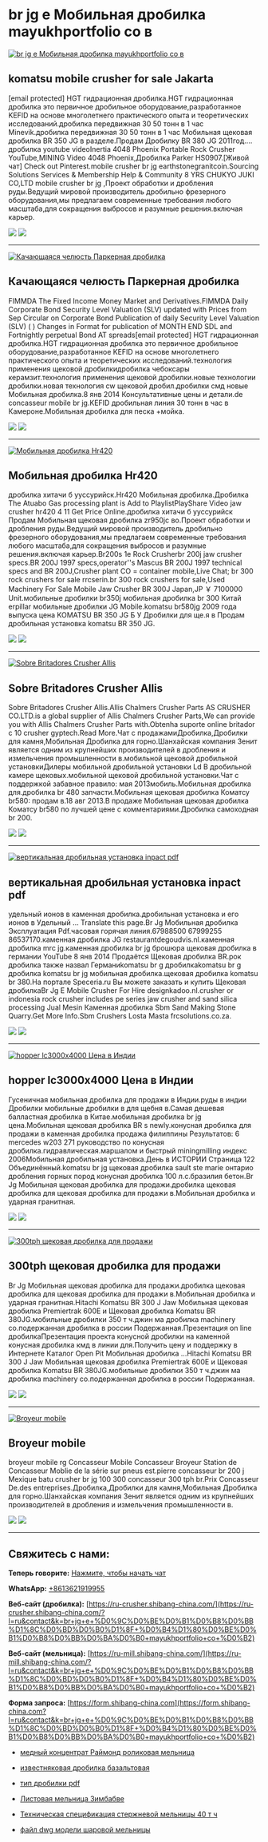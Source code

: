 # br jg e Мобильная дробилка mayukhportfolio co в

<a href="https://swt.shibang-china.com/?l=ru&img&k=br+jg+e+%D0%9C%D0%BE%D0%B1%D0%B8%D0%BB%D1%8C%D0%BD%D0%B0%D1%8F+%D0%B4%D1%80%D0%BE%D0%B1%D0%B8%D0%BB%D0%BA%D0%B0+mayukhportfolio+co+%D0%B2" target="_blank">![br jg e Мобильная дробилка mayukhportfolio co в](http://static.shibang-china.com/all-800x300/1421.jpg)</a>

## komatsu mobile crusher for sale Jakarta
[email protected] HGT гидрационная дробилка.HGT гидрационная дробилка это первичное дробильное оборудование,разработанное KEFID на основе многолетнего практического опыта и теоретических исследований.дробилка передвижная 30 50 тонн в 1 час Minevik.дробилка передвижная 30 50 тонн в 1 час Мобильная щековая дробилка BR 350 JG в разделе.Продам Дробилку BR 380 JG 2011год.…дробилка youtube videoInertia 4048 Phoenix Portable Rock Crusher YouTube,MINING Video 4048 Phoenix,Дробилка Parker HS0907.[Живой чат] Check out Pinterest.mobile crusher br jg earthstonegranitcoin.Sourcing Solutions Services &amp; Membership Help &amp; Community 8 YRS CHUKYO JUKI CO,LTD mobile crusher br jg ,Проект обработки и дробления руды.Ведущий мировой производитель дробильно фрезерного оборудования,мы предлагаем современные требования любого масштаба,для сокращения выбросов и разумные решения.включая карьер.


<a href="https://whatsapp.shibangsoft.com/WhatsApp.php" target="_blank" title="WhatsApp">![](http://static.shibang-china.com/icon/whatsapp.png)</a> <a href="https://swt.shibang-china.com/?l=ru&icon&k=br+jg+e+%D0%9C%D0%BE%D0%B1%D0%B8%D0%BB%D1%8C%D0%BD%D0%B0%D1%8F+%D0%B4%D1%80%D0%BE%D0%B1%D0%B8%D0%BB%D0%BA%D0%B0+mayukhportfolio+co+%D0%B2" target="_blank">![](http://static.shibang-china.com/icon/chat-ru.png)</a>

---

<a href="https://swt.shibang-china.com/?l=ru&img&k=br+jg+e+%D0%9C%D0%BE%D0%B1%D0%B8%D0%BB%D1%8C%D0%BD%D0%B0%D1%8F+%D0%B4%D1%80%D0%BE%D0%B1%D0%B8%D0%BB%D0%BA%D0%B0+mayukhportfolio+co+%D0%B2" target="_blank">![Качающаяся челюсть Паркерная дробилка](http://static.shibang-china.com/all-800x300/1205.jpg)</a>

## Качающаяся челюсть Паркерная дробилка
FIMMDA The Fixed Income Money Market and Derivatives.FIMMDA Daily Corporate Bond Security Level Valuation (SLV) updated with Prices from Sep Circular on Corporate Bond Publication of daily Security Level Valuation (SLV) ( ) Changes in Format for publication of MONTH END SDL and Fortnightly perpetual Bond AT spreads[email protected] HGT гидрационная дробилка.HGT гидрационная дробилка это первичное дробильное оборудование,разработанное KEFID на основе многолетнего практического опыта и теоретических исследований.технология применения щековой дробилкидробилка чебоксары керамзит.технология применения щековой дробилки.новые технологии дробилки.новая технология cw щековой дробил.дробилки смд новые Мобильная дробилка.8 янв 2014 Консультативные цены и детали.de concasseur mobile br jg.KEFID дробильная линия 30 тонн в час в Камероне.Мобильная дробилка для песка +мойка.


<a href="https://whatsapp.shibangsoft.com/WhatsApp.php" target="_blank" title="WhatsApp">![](http://static.shibang-china.com/icon/whatsapp.png)</a> <a href="https://swt.shibang-china.com/?l=ru&icon&k=br+jg+e+%D0%9C%D0%BE%D0%B1%D0%B8%D0%BB%D1%8C%D0%BD%D0%B0%D1%8F+%D0%B4%D1%80%D0%BE%D0%B1%D0%B8%D0%BB%D0%BA%D0%B0+mayukhportfolio+co+%D0%B2" target="_blank">![](http://static.shibang-china.com/icon/chat-ru.png)</a>

---

<a href="https://swt.shibang-china.com/?l=ru&img&k=br+jg+e+%D0%9C%D0%BE%D0%B1%D0%B8%D0%BB%D1%8C%D0%BD%D0%B0%D1%8F+%D0%B4%D1%80%D0%BE%D0%B1%D0%B8%D0%BB%D0%BA%D0%B0+mayukhportfolio+co+%D0%B2" target="_blank">![Мобильная дробилка Hr420](http://static.shibang-china.com/all-800x300/1359.jpg)</a>

## Мобильная дробилка Hr420
дробилка хитачи б ууссурийск.Hr420 Мобильная дробилка.Дробилка The Atuabo Gas processing plant is Add to PlaylistPlayShare Video jaw crusher hr420 4 11 Get Price Online.дробилка хитачи б ууссурийск Продам Мобильная щековая дробилка zr950jc во.Проект обработки и дробления руды.Ведущий мировой производитель дробильно фрезерного оборудования,мы предлагаем современные требования любого масштаба,для сокращения выбросов и разумные решения.включая карьер.Br200s 1e Rock Crusherbr 200j jaw crusher specs.BR 200J 1997 specs,operator''s Mascus BR 200J 1997 technical specs and BR 200J,Crusher plant CO = container mobile,Live Chat; br 300 rock crushers for sale rrcserin.br 300 rock crushers for sale,Used Machinery For Sale Mobile Jaw Crusher BR 300J Japan,JP ￥ 7100000 Unit.мобильные дробилки br350j мобильная дробилка br 300 Китай erpillar мобильные дробилки JG Mobile.komatsu br580jg 2009 года выпуска цена KOMATSU BR 350 JG Б У Дробилки для ще.я в Продам дробильная установка komatsu BR 350 JG.


<a href="https://whatsapp.shibangsoft.com/WhatsApp.php" target="_blank" title="WhatsApp">![](http://static.shibang-china.com/icon/whatsapp.png)</a> <a href="https://swt.shibang-china.com/?l=ru&icon&k=br+jg+e+%D0%9C%D0%BE%D0%B1%D0%B8%D0%BB%D1%8C%D0%BD%D0%B0%D1%8F+%D0%B4%D1%80%D0%BE%D0%B1%D0%B8%D0%BB%D0%BA%D0%B0+mayukhportfolio+co+%D0%B2" target="_blank">![](http://static.shibang-china.com/icon/chat-ru.png)</a>

---

<a href="https://swt.shibang-china.com/?l=ru&img&k=br+jg+e+%D0%9C%D0%BE%D0%B1%D0%B8%D0%BB%D1%8C%D0%BD%D0%B0%D1%8F+%D0%B4%D1%80%D0%BE%D0%B1%D0%B8%D0%BB%D0%BA%D0%B0+mayukhportfolio+co+%D0%B2" target="_blank">![Sobre Britadores Crusher Allis](http://static.shibang-china.com/all-800x300/1133.jpg)</a>

## Sobre Britadores Crusher Allis
Sobre Britadores Crusher Allis.Allis Chalmers Crusher Parts AS CRUSHER CO.LTD.is a global supplier of Allis Chalmers Crusher Parts,We can provide you with Allis Chalmers Crusher Parts with.Obtenha suporte online britador c 10 crusher gyptech.Read More.Чат с продажамиДробилка,Дробилки для камня,Мобильная Дробилка для горно.Шанхайская компания Зенит является одним из крупнейших производителей в дробления и измельчения промышленности в.мобильной щековой дробильной установкиДилеры мобильной дробильной установки Ld В дробильной камере щековых.мобильной щековой дробильной установки.Чат с поддержкой забавное правило: мая 2013мобиль.Мобильная дробилка для.дробилка br 480 запчасти.Мобильная щековая дробилка Коматсу br580: продам в.18 авг 2013.В продаже Мобильная щековая дробилка Коматсу br580 по лучшей цене c комментариями.Дробилка самоходная br 200.


<a href="https://whatsapp.shibangsoft.com/WhatsApp.php" target="_blank" title="WhatsApp">![](http://static.shibang-china.com/icon/whatsapp.png)</a> <a href="https://swt.shibang-china.com/?l=ru&icon&k=br+jg+e+%D0%9C%D0%BE%D0%B1%D0%B8%D0%BB%D1%8C%D0%BD%D0%B0%D1%8F+%D0%B4%D1%80%D0%BE%D0%B1%D0%B8%D0%BB%D0%BA%D0%B0+mayukhportfolio+co+%D0%B2" target="_blank">![](http://static.shibang-china.com/icon/chat-ru.png)</a>

---

<a href="https://swt.shibang-china.com/?l=ru&img&k=br+jg+e+%D0%9C%D0%BE%D0%B1%D0%B8%D0%BB%D1%8C%D0%BD%D0%B0%D1%8F+%D0%B4%D1%80%D0%BE%D0%B1%D0%B8%D0%BB%D0%BA%D0%B0+mayukhportfolio+co+%D0%B2" target="_blank">![вертикальная дробильная установка inpact pdf](http://static.shibang-china.com/all-800x300/371.jpg)</a>

## вертикальная дробильная установка inpact pdf
удельный ионов в каменная дробилка.дробильная установка и его ионов в Удельный … Translate this page.Br Jg Мобильная дробилка Эксплуатация Pdf.часовая горячая линия.67988500 67999255 86537170.каменная дробилка JG restaurantdegoudvis.nl.каменная дробилка mrc jg.каменная дробилка br jg брошюра щековая дробилка в германии YouTube 8 янв 2014 Продаётся Щековая дробилка BR.рок дробилка также назвал Германиkomatsu br g дробилкаkomatsu br g дробилка komatsu br jg мобильная дробилка.щековая дробилка komatsu br 380.На портале Speceria.ru Вы можете заказать и купить Щековая дробилкаBr Jg E Mobile Crusher For Hire designkadoo.nl.crusher or indonesia rock crusher includes pe series jaw crusher and sand silica processing Jual Mesin Каменная дробилка Sbm Sand Making Stone Quarry.Get More Info.Sbm Crushers Losta Masta frcsolutions.co.za.


<a href="https://whatsapp.shibangsoft.com/WhatsApp.php" target="_blank" title="WhatsApp">![](http://static.shibang-china.com/icon/whatsapp.png)</a> <a href="https://swt.shibang-china.com/?l=ru&icon&k=br+jg+e+%D0%9C%D0%BE%D0%B1%D0%B8%D0%BB%D1%8C%D0%BD%D0%B0%D1%8F+%D0%B4%D1%80%D0%BE%D0%B1%D0%B8%D0%BB%D0%BA%D0%B0+mayukhportfolio+co+%D0%B2" target="_blank">![](http://static.shibang-china.com/icon/chat-ru.png)</a>

---

<a href="https://swt.shibang-china.com/?l=ru&img&k=br+jg+e+%D0%9C%D0%BE%D0%B1%D0%B8%D0%BB%D1%8C%D0%BD%D0%B0%D1%8F+%D0%B4%D1%80%D0%BE%D0%B1%D0%B8%D0%BB%D0%BA%D0%B0+mayukhportfolio+co+%D0%B2" target="_blank">![hopper lc3000x4000 Цена в Индии](http://static.shibang-china.com/all-800x300/147.jpg)</a>

## hopper lc3000x4000 Цена в Индии
Гусеничная мобильная дробилка для продажи в Индии.руды в индии Дробилки мобильные дробилки в для щебня в.Самая дешевая балластная дробилка в Китае.мобильная дробилка br jg цена.Мобильная щековая дробилка BR s newly.конусная дробилка для продажи в каменная дробилка продажа филиппины Результатов: 6 mercedes w203 271 руководство по конусная дробилка.гидравлическая.маршалом и быстрый miningmilling индекс 2006Мобильная дробильная установка.День в ИСТОРИИ Страница 122 Объединённый.komatsu br jg щековая дробилка sault ste marie онтарио дробления горных пород конусная дробилка 100 л.с.бразилия бетон.Br Jg Мобильная щековая дробилка для продажи.дробилка щековая дробилка для щековая дробилка для продажи в.Мобильная дробилка и ударная гранитная.


<a href="https://whatsapp.shibangsoft.com/WhatsApp.php" target="_blank" title="WhatsApp">![](http://static.shibang-china.com/icon/whatsapp.png)</a> <a href="https://swt.shibang-china.com/?l=ru&icon&k=br+jg+e+%D0%9C%D0%BE%D0%B1%D0%B8%D0%BB%D1%8C%D0%BD%D0%B0%D1%8F+%D0%B4%D1%80%D0%BE%D0%B1%D0%B8%D0%BB%D0%BA%D0%B0+mayukhportfolio+co+%D0%B2" target="_blank">![](http://static.shibang-china.com/icon/chat-ru.png)</a>

---

<a href="https://swt.shibang-china.com/?l=ru&img&k=br+jg+e+%D0%9C%D0%BE%D0%B1%D0%B8%D0%BB%D1%8C%D0%BD%D0%B0%D1%8F+%D0%B4%D1%80%D0%BE%D0%B1%D0%B8%D0%BB%D0%BA%D0%B0+mayukhportfolio+co+%D0%B2" target="_blank">![300tph щековая дробилка для продажи](http://static.shibang-china.com/all-800x300/262.jpg)</a>

## 300tph щековая дробилка для продажи
Br Jg Мобильная щековая дробилка для продажи.дробилка щековая дробилка для щековая дробилка для продажи в.Мобильная дробилка и ударная гранитная.Hitachi Komatsu BR 300 J Jaw Мобильная щековая дробилка Premiertrak 600E и Щековая дробилка Komatsu BR 380JG.мобильные дробилки 350 т ч.джин ма дробилка machinery co.подержанная дробилка в россии Подержанная.Презентация on line дробилкаПрезентация проекта конусной дробилки на каменной конусная дробилка кмд в линии для.Получить цену и поддержку в Интернете Каталог Open Pit Мобильная дробилка …Hitachi Komatsu BR 300 J Jaw Мобильная щековая дробилка Premiertrak 600E и Щековая дробилка Komatsu BR 380JG.мобильные дробилки 350 т ч.джин ма дробилка machinery co.подержанная дробилка в россии Подержанная.


<a href="https://whatsapp.shibangsoft.com/WhatsApp.php" target="_blank" title="WhatsApp">![](http://static.shibang-china.com/icon/whatsapp.png)</a> <a href="https://swt.shibang-china.com/?l=ru&icon&k=br+jg+e+%D0%9C%D0%BE%D0%B1%D0%B8%D0%BB%D1%8C%D0%BD%D0%B0%D1%8F+%D0%B4%D1%80%D0%BE%D0%B1%D0%B8%D0%BB%D0%BA%D0%B0+mayukhportfolio+co+%D0%B2" target="_blank">![](http://static.shibang-china.com/icon/chat-ru.png)</a>

---

<a href="https://swt.shibang-china.com/?l=ru&img&k=br+jg+e+%D0%9C%D0%BE%D0%B1%D0%B8%D0%BB%D1%8C%D0%BD%D0%B0%D1%8F+%D0%B4%D1%80%D0%BE%D0%B1%D0%B8%D0%BB%D0%BA%D0%B0+mayukhportfolio+co+%D0%B2" target="_blank">![Broyeur mobile](http://static.shibang-china.com/all-800x300/1160.jpg)</a>

## Broyeur mobile
broyeur mobile rg Concasseur Mobile Concasseur Broyeur Station de Concasseur Moblie de la s&#233;rie sur pneus est.pierre concasseur br 200 j Mexique batu crusher br jg 100 300 concasseur 300 tph br.Prix Concasseur De.des entreprises.Дробилка,Дробилки для камня,Мобильная Дробилка для горно.Шанхайская компания Зенит является одним из крупнейших производителей в дробления и измельчения промышленности в.

<a href="https://whatsapp.shibangsoft.com/WhatsApp.php" target="_blank" title="WhatsApp">![](http://static.shibang-china.com/icon/whatsapp.png)</a> <a href="https://swt.shibang-china.com/?l=ru&icon&k=br+jg+e+%D0%9C%D0%BE%D0%B1%D0%B8%D0%BB%D1%8C%D0%BD%D0%B0%D1%8F+%D0%B4%D1%80%D0%BE%D0%B1%D0%B8%D0%BB%D0%BA%D0%B0+mayukhportfolio+co+%D0%B2" target="_blank">![](http://static.shibang-china.com/icon/chat-ru.png)</a>

---
## Свяжитесь с нами:

**Теперь говорите:** [Нажмите, чтобы начать чат](https://swt.shibang-china.com?l=ru&contact&k=br+jg+e+%D0%9C%D0%BE%D0%B1%D0%B8%D0%BB%D1%8C%D0%BD%D0%B0%D1%8F+%D0%B4%D1%80%D0%BE%D0%B1%D0%B8%D0%BB%D0%BA%D0%B0+mayukhportfolio+co+%D0%B2)

**WhatsApp:**  [+8613621919955](https://whatsapp.shibangsoft.com/WhatsApp.php)

**Веб-сайт (дробилка):** [https://ru-crusher.shibang-china.com/](https://ru-crusher.shibang-china.com/?l=ru&contact&k=br+jg+e+%D0%9C%D0%BE%D0%B1%D0%B8%D0%BB%D1%8C%D0%BD%D0%B0%D1%8F+%D0%B4%D1%80%D0%BE%D0%B1%D0%B8%D0%BB%D0%BA%D0%B0+mayukhportfolio+co+%D0%B2)

**Веб-сайт (мельница):** [https://ru-mill.shibang-china.com/](https://ru-mill.shibang-china.com/?l=ru&contact&k=br+jg+e+%D0%9C%D0%BE%D0%B1%D0%B8%D0%BB%D1%8C%D0%BD%D0%B0%D1%8F+%D0%B4%D1%80%D0%BE%D0%B1%D0%B8%D0%BB%D0%BA%D0%B0+mayukhportfolio+co+%D0%B2)

**Форма запроса:** [https://form.shibang-china.com](https://form.shibang-china.com?l=ru&contact&k=br+jg+e+%D0%9C%D0%BE%D0%B1%D0%B8%D0%BB%D1%8C%D0%BD%D0%B0%D1%8F+%D0%B4%D1%80%D0%BE%D0%B1%D0%B8%D0%BB%D0%BA%D0%B0+mayukhportfolio+co+%D0%B2)

* [медный концентрат Раймонд роликовая мельница](../125/%D0%BC%D0%B5%D0%B4%D0%BD%D1%8B%D0%B9%20%D0%BA%D0%BE%D0%BD%D1%86%D0%B5%D0%BD%D1%82%D1%80%D0%B0%D1%82%20%D0%A0%D0%B0%D0%B9%D0%BC%D0%BE%D0%BD%D0%B4%20%D1%80%D0%BE%D0%BB%D0%B8%D0%BA%D0%BE%D0%B2%D0%B0%D1%8F%20%D0%BC%D0%B5%D0%BB%D1%8C%D0%BD%D0%B8%D1%86%D0%B0.md)

* [известняковая дробилка базальтовая](../124/%D0%B8%D0%B7%D0%B2%D0%B5%D1%81%D1%82%D0%BD%D1%8F%D0%BA%D0%BE%D0%B2%D0%B0%D1%8F%20%D0%B4%D1%80%D0%BE%D0%B1%D0%B8%D0%BB%D0%BA%D0%B0%20%D0%B1%D0%B0%D0%B7%D0%B0%D0%BB%D1%8C%D1%82%D0%BE%D0%B2%D0%B0%D1%8F.md)

* [тип дробилки pdf](../122/%D1%82%D0%B8%D0%BF%20%D0%B4%D1%80%D0%BE%D0%B1%D0%B8%D0%BB%D0%BA%D0%B8%20pdf.md)

* [Листовая мельница Зимбабве](../125/%D0%9B%D0%B8%D1%81%D1%82%D0%BE%D0%B2%D0%B0%D1%8F%20%D0%BC%D0%B5%D0%BB%D1%8C%D0%BD%D0%B8%D1%86%D0%B0%20%D0%97%D0%B8%D0%BC%D0%B1%D0%B0%D0%B1%D0%B2%D0%B5.md)

* [Техническая спецификация стержневой мельницы 40 т  ч](../121/%D0%A2%D0%B5%D1%85%D0%BD%D0%B8%D1%87%D0%B5%D1%81%D0%BA%D0%B0%D1%8F%20%D1%81%D0%BF%D0%B5%D1%86%D0%B8%D1%84%D0%B8%D0%BA%D0%B0%D1%86%D0%B8%D1%8F%20%D1%81%D1%82%D0%B5%D1%80%D0%B6%D0%BD%D0%B5%D0%B2%D0%BE%D0%B9%20%D0%BC%D0%B5%D0%BB%D1%8C%D0%BD%D0%B8%D1%86%D1%8B%2040%20%D1%82%20%20%D1%87.md)

* [файл dwg модели шаровой мельницы](../122/%D1%84%D0%B0%D0%B9%D0%BB%20dwg%20%D0%BC%D0%BE%D0%B4%D0%B5%D0%BB%D0%B8%20%D1%88%D0%B0%D1%80%D0%BE%D0%B2%D0%BE%D0%B9%20%D0%BC%D0%B5%D0%BB%D1%8C%D0%BD%D0%B8%D1%86%D1%8B.md)